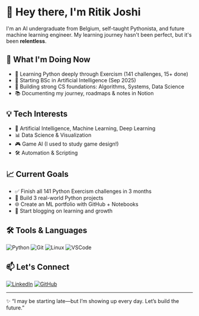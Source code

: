 # 👋 Hey there, I'm Ritik Joshi

I'm an AI undergraduate from Belgium, self-taught Pythonista, and future machine learning engineer. My learning journey hasn't been perfect, but it's been **relentless**.

## 🚀 What I'm Doing Now

- 🌱 Learning Python deeply through Exercism (141 challenges, 15+ done)
- 🤖 Starting BSc in Artificial Intelligence (Sep 2025)
- 🧠 Building strong CS foundations: Algorithms, Systems, Data Science
- 📚 Documenting my journey, roadmaps & notes in Notion

## 💡 Tech Interests

- 🧬 Artificial Intelligence, Machine Learning, Deep Learning
- 📊 Data Science & Visualization
- 🎮 Game AI (I used to study game design!)
- 🛠️ Automation & Scripting

## 📈 Current Goals

- ✅ Finish all 141 Python Exercism challenges in 3 months
- 🚧 Build 3 real-world Python projects
- 🌐 Create an ML portfolio with GitHub + Notebooks
- 📄 Start blogging on learning and growth

## 🛠️ Tools & Languages

![Python](https://img.shields.io/badge/-Python-3776AB?style=flat&logo=python&logoColor=white)
![Git](https://img.shields.io/badge/-Git-F05032?style=flat&logo=git&logoColor=white)
![Linux](https://img.shields.io/badge/-Linux-FCC624?style=flat&logo=linux&logoColor=black)
![VSCode](https://img.shields.io/badge/-VSCode-007ACC?style=flat&logo=visual-studio-code&logoColor=white)

## 📫 Let's Connect

[![LinkedIn](https://img.shields.io/badge/-LinkedIn-blue?style=flat&logo=linkedin&logoColor=white)](https://www.linkedin.com/in/ritikjoshi47)
[![GitHub](https://img.shields.io/badge/-GitHub-black?style=flat&logo=github&logoColor=white)](https://github.com/ritikjoshi47)

---

✨ “I may be starting late—but I’m showing up every day. Let’s build the future.”

